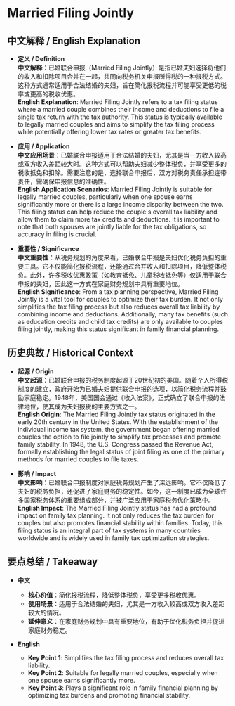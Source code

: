 # Married Filing Jointly

## 中文解释 / English Explanation

* **定义 / Definition**  
  **中文解释**：已婚联合申报（Married Filing Jointly）是指已婚夫妇选择将他们的收入和扣除项目合并在一起，共同向税务机关申报所得税的一种报税方式。这种方式通常适用于合法结婚的夫妇，旨在简化报税流程并可能享受更低的税率或更高的税收优惠。  
  **English Explanation**: Married Filing Jointly refers to a tax filing status where a married couple combines their income and deductions to file a single tax return with the tax authority. This status is typically available to legally married couples and aims to simplify the tax filing process while potentially offering lower tax rates or greater tax benefits.

* **应用 / Application**  
  **中文应用场景**：已婚联合申报适用于合法结婚的夫妇，尤其是当一方收入较高或双方收入差距较大时。这种方式可以帮助夫妇减少整体税负，并享受更多的税收抵免和扣除。需要注意的是，选择联合申报后，双方对税务责任承担连带责任，需确保申报信息的准确性。  
  **English Application Scenarios**: Married Filing Jointly is suitable for legally married couples, particularly when one spouse earns significantly more or there is a large income disparity between the two. This filing status can help reduce the couple's overall tax liability and allow them to claim more tax credits and deductions. It is important to note that both spouses are jointly liable for the tax obligations, so accuracy in filing is crucial.

* **重要性 / Significance**  
  **中文重要性**：从税务规划的角度来看，已婚联合申报是夫妇优化税务负担的重要工具。它不仅能简化报税流程，还能通过合并收入和扣除项目，降低整体税负。此外，许多税收优惠政策（如教育抵免、儿童税收抵免等）仅适用于联合申报的夫妇，因此这一方式在家庭财务规划中具有重要地位。  
  **English Significance**: From a tax planning perspective, Married Filing Jointly is a vital tool for couples to optimize their tax burden. It not only simplifies the tax filing process but also reduces overall tax liability by combining income and deductions. Additionally, many tax benefits (such as education credits and child tax credits) are only available to couples filing jointly, making this status significant in family financial planning.

## 历史典故 / Historical Context

* **起源 / Origin**  
  **中文起源**：已婚联合申报的税务制度起源于20世纪初的美国。随着个人所得税制度的建立，政府开始为已婚夫妇提供联合申报的选项，以简化税务流程并鼓励家庭稳定。1948年，美国国会通过《收入法案》，正式确立了联合申报的法律地位，使其成为夫妇报税的主要方式之一。  
  **English Origin**: The Married Filing Jointly tax status originated in the early 20th century in the United States. With the establishment of the individual income tax system, the government began offering married couples the option to file jointly to simplify tax processes and promote family stability. In 1948, the U.S. Congress passed the Revenue Act, formally establishing the legal status of joint filing as one of the primary methods for married couples to file taxes.

* **影响 / Impact**  
  **中文影响**：已婚联合申报制度对家庭税务规划产生了深远影响。它不仅降低了夫妇的税务负担，还促进了家庭财务的稳定性。如今，这一制度已成为全球许多国家税务体系的重要组成部分，并被广泛应用于家庭税务优化策略中。  
  **English Impact**: The Married Filing Jointly status has had a profound impact on family tax planning. It not only reduces the tax burden for couples but also promotes financial stability within families. Today, this filing status is an integral part of tax systems in many countries worldwide and is widely used in family tax optimization strategies.

## 要点总结 / Takeaway

* **中文**  
  - **核心价值**：简化报税流程，降低整体税负，享受更多税收优惠。  
  - **使用场景**：适用于合法结婚的夫妇，尤其是一方收入较高或双方收入差距较大的情况。  
  - **延伸意义**：在家庭财务规划中具有重要地位，有助于优化税务负担并促进家庭财务稳定。

* **English**  
  - **Key Point 1**: Simplifies the tax filing process and reduces overall tax liability.  
  - **Key Point 2**: Suitable for legally married couples, especially when one spouse earns significantly more.  
  - **Key Point 3**: Plays a significant role in family financial planning by optimizing tax burdens and promoting financial stability.